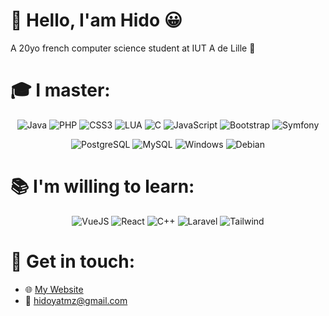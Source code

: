 # 👋 Hello, I'am Hido 😀
A 20yo french computer science student at IUT A de Lille 🥖


# 🎓 I master:
<p align="center">
  <img alt="Java"       src="https://img.shields.io/badge/Java-ED8B00?style=for-the-badge&logo=java&logoColor=white"/>
  <img alt="PHP"        src="https://img.shields.io/badge/PHP-777BB4?style=for-the-badge&logo=php&logoColor=white"/>
  <img alt="CSS3"       src="https://img.shields.io/badge/CSS3-1572B6?style=for-the-badge&logo=css3&logoColor=white"/>
  <img alt="LUA"        src="https://img.shields.io/badge/Lua-2C2D72?style=for-the-badge&logo=lua&logoColor=white"/>
  <img alt="C"          src="https://img.shields.io/badge/C-00599C?style=for-the-badge&logo=c&logoColor=white"/>
  <img alt="JavaScript" src="https://img.shields.io/badge/JavaScript-F7DF1E?style=for-the-badge&logo=javascript&logoColor=black"/>
  <img alt="Bootstrap"  src="https://img.shields.io/badge/Bootstrap-563D7C?style=for-the-badge&logo=bootstrap&logoColor=white"/>
  <img alt="Symfony"    src="https://img.shields.io/badge/connect-%2300843e.svg?style=for-the-badge&logo=symfony&logoColor=white"/>  
</p>
<p align="center">
  <img alt="PostgreSQL" src="https://img.shields.io/badge/PostgreSQL-316192?style=for-the-badge&logo=postgresql&logoColor=white"/>
  <img alt="MySQL"      src="https://img.shields.io/badge/MySQL-00000F?style=for-the-badge&logo=mysql&logoColor=white"/>
  <img alt="Windows"    src="https://img.shields.io/badge/Windows-0078D6?style=for-the-badge&logo=windows&logoColor=white"/> 
  <img alt="Debian"     src="https://img.shields.io/badge/Debian-A81D33?style=for-the-badge&logo=debian&logoColor=white"/>
</p>

# 📚 I'm willing to learn:
<p align="center">
  <img alt="VueJS"      src="https://img.shields.io/badge/Vue.js-35495E?style=for-the-badge&logo=vue.js&logoColor=4FC08D"/>
  <img alt="React"      src="https://img.shields.io/badge/React-20232A?style=for-the-badge&logo=react&logoColor=61DAFB"/>
  <img alt="C++"        src="https://img.shields.io/badge/C%2B%2B-00599C?style=for-the-badge&logo=c%2B%2B&logoColor=white"/>
  <img alt="Laravel"    src="https://img.shields.io/badge/Laravel-FF2D20?style=for-the-badge&logo=laravel&logoColor=white"/>
  <img alt="Tailwind"   src="https://img.shields.io/badge/Tailwind_CSS-38B2AC?style=for-the-badge&logo=tailwind-css&logoColor=white"/>
</p>

# 📨 Get in touch:
- 🌐 [My Website](https://hidoyat.fr)
- 📧 hidoyatmz@gmail.com

<!--
**Hidoyatmz/Hidoyatmz** is a ✨ _special_ ✨ repository because its `README.md` (this file) appears on your GitHub profile.

Here are some ideas to get you started:

- 🔭 I’m currently working on ...
- 🌱 I’m currently learning ...
- 👯 I’m looking to collaborate on ...
- 🤔 I’m looking for help with ...
- 💬 Ask me about ...
- 📫 How to reach me: ...
- 😄 Pronouns: ...
- ⚡ Fun fact: ...
-->
